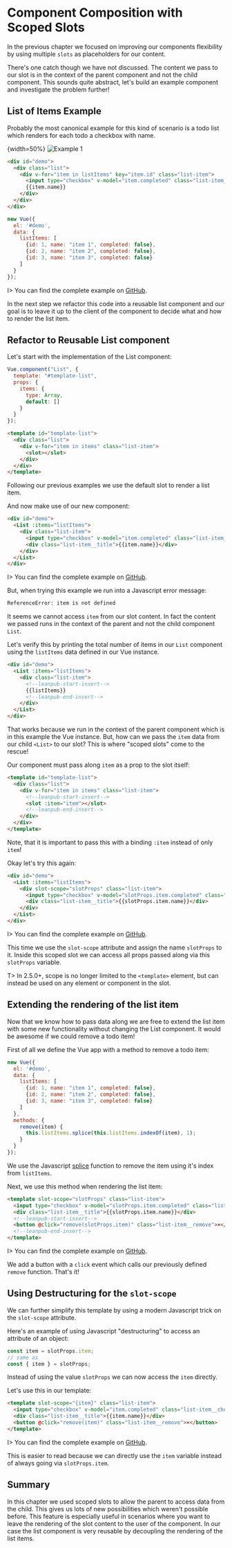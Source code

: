# Component Composition with Scoped Slots

In the previous chapter we focused on improving our components flexibility by using multiple `slots` as placeholders for our content.

There's one catch though we have not discussed. The content we pass to our slot is in the context of the parent component and not the child component. This sounds quite abstract, let's build an example component and investigate the problem further!

## List of Items Example

Probably the most canonical example for this kind of scenario is a todo list which renders for each todo a checkbox with name.

{width=50%}
![Example 1](images/list.png)

```html
<div id="demo">
  <div class="list">
    <div v-for="item in listItems" key="item.id" class="list-item">
      <input type="checkbox" v-model="item.completed" class="list-item__checkbox" />
      {{item.name}}
    </div>
  </div>
</div>
```

```js
new Vue({ 
  el: '#demo',
  data: {
    listItems: [
      {id: 1, name: "item 1", completed: false},
      {id: 2, name: "item 2", completed: false},
      {id: 3, name: "item 3", completed: false}
    ]
  }
});
```

I> You can find the complete example on [GitHub](https://github.com/fdietz/vue_components_book_examples/tree/master/chapter-4/example-1).

In the next step we refactor this code into a reusable list component and our goal is to leave it up to the client of the component to decide what and how to render the list item.

## Refactor to Reusable List component

Let's start with the implementation of the List component:

```js
Vue.component("List", {
  template: "#template-list",
  props: {
    items: {
      type: Array, 
      default: []
    }
  }
});
```

```html
<template id="template-list">  
  <div class="list">
    <div v-for="item in items" class="list-item">
      <slot></slot>
    </div>
  </div>
</template>
```

Following our previous examples we use the default slot to render a list item.

And now make use of our new component:

```html
<div id="demo">
  <List :items="listItems">
    <div class="list-item">
      <input type="checkbox" v-model="item.completed" class="list-item__checkbox" />
      <div class="list-item__title">{{item.name}}</div>
    </div>
  </List>
</div>
```

I> You can find the complete example on [GitHub](https://github.com/fdietz/vue_components_book_examples/tree/master/chapter-4/example-2).

But, when trying this example we run into a Javascript error message:

```html
ReferenceError: item is not defined
```

It seems we cannot access `item` from our slot content. In fact the content we passed runs in the context of the parent and not the child component `List`.

Let's verify this by printing the total number of items in our `List` component using the `listItems` data defined in our Vue instance.

```html
<div id="demo">
  <List :items="listItems">
    <div class="list-item">
      <!--leanpub-start-insert-->
      {{listItems}}
      <!--leanpub-end-insert-->
    </div>
  </List>
</div>
```

That works because we run in the context of the parent component which is in this example the Vue instance. But, how can we pass the `item` data from our child `<List>` to our slot? This is where "scoped slots" come to the rescue!

Our component must pass along `item` as a prop to the slot itself:

```html
<template id="template-list">  
  <div class="list">
    <div v-for="item in items" class="list-item">
      <!--leanpub-start-insert-->
      <slot :item="item"></slot>
      <!--leanpub-end-insert-->
    </div>
  </div>
</template>
```

Note, that it is important to pass this with a binding `:item` instead of only `item`!

Okay let's try this again:

```html
<div id="demo">
  <List :items="listItems">
    <div slot-scope="slotProps" class="list-item">
      <input type="checkbox" v-model="slotProps.item.completed" class="list-item__checkbox" />
      <div class="list-item__title">{{slotProps.item.name}}</div>
    </div>
  </List>
</div>
```

I> You can find the complete example on [GitHub](https://github.com/fdietz/vue_components_book_examples/tree/master/chapter-4/example-3).

This time we use the `slot-scope` attribute and assign the name `slotProps` to it. Inside this scoped slot we can access all props passed along via this `slotProps` variable.

T> In 2.5.0+, scope is no longer limited to the `<template>` element, but can instead be used on any element or component in the slot.

## Extending the rendering of the list item

Now that we know how to pass data along we are free to extend the list item with some new functionality without changing the List component. It would be awesome if we could remove a todo item!

First of all we define the Vue app with a method to remove a todo item:

```js
new Vue({ 
  el: '#demo',
  data: {
    listItems: [
      {id: 1, name: "item 1", completed: false},
      {id: 2, name: "item 2", completed: false},
      {id: 3, name: "item 3", completed: false}
    ]
  },
  methods: {
    remove(item) {
      this.listItems.splice(this.listItems.indexOf(item), 1);
    }
  }
});
```

We use the Javascript [splice](https://developer.mozilla.org/en-US/docs/Web/JavaScript/Reference/Global_Objects/Array/splice) function to remove the item using it's index from `listItems`.

Next, we use this method when rendering the list item:

```html
<template slot-scope="slotProps" class="list-item">
  <input type="checkbox" v-model="slotProps.item.completed" class="list-item__checkbox" />
  <div class="list-item__title">{{slotProps.item.name}}</div>
  <!--leanpub-start-insert-->
  <button @click="remove(slotProps.item)" class="list-item__remove">×</button>
  <!--leanpub-end-insert-->
</template>
```

I> You can find the complete example on [GitHub](https://github.com/fdietz/vue_components_book_examples/tree/master/chapter-4/example-4).

We add a button with a `click` event which calls our previously defined `remove` function. That's it!

## Using Destructuring for the `slot-scope`

We can further simplify this template by using a modern Javascript trick on the `slot-scope` attribute.

Here's an example of using Javascript "destructuring" to access an attribute of an object:

```js
const item = slotProps.item;
// same as 
const { item } = slotProps;
```

Instead of using the value `slotProps` we can now access the `item` directly.

Let's use this in our template:

```html
<template slot-scope="{item}" class="list-item">
  <input type="checkbox" v-model="item.completed" class="list-item__checkbox" />
  <div class="list-item__title">{{item.name}}</div>
  <button @click="remove(item)" class="list-item__remove">×</button>
</template>
```

I> You can find the complete example on [GitHub](https://github.com/fdietz/vue_components_book_examples/tree/master/chapter-4/example-5).

This is easier to read because we can directly use the `item` variable instead of always going via `slotProps.item`.

## Summary

In this chapter we used scoped slots to allow the parent to access data from the child. This gives us lots of new possibilities which weren't possible before. This feature is especially useful in scenarios where you want to leave the rendering of the slot content to the user of the component. In our case the list component is very reusable by decoupling the rendering of the list items.